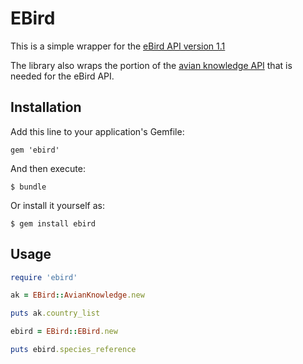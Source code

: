# EBird

This is a simple wrapper for the [eBird API version 1.1](https://confluence.cornell.edu/display/CLOISAPI/eBird+API+1.1)

The library also wraps the portion of the [avian knowledge API](https://confluence.cornell.edu/display/CLOISAPI/AKNAPIs) that is needed for the eBird API.

## Installation

Add this line to your application's Gemfile:

    gem 'ebird'

And then execute:

    $ bundle

Or install it yourself as:

    $ gem install ebird

## Usage

```ruby
require 'ebird'

ak = EBird::AvianKnowledge.new

puts ak.country_list

ebird = EBird::EBird.new

puts ebird.species_reference
```
